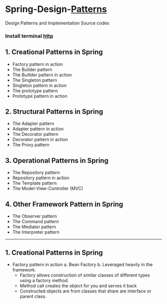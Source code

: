 # Spring-Design-[Patterns](https://www.linkedin.com/learning/spring-design-patterns/the-factory-pattern)
Design Patterns and Implementation Source codes

### Install terminal [http](https://httpie.io/docs#installation) 

## 1. Creational Patterns in Spring
* Factory pattern in action
* The Builder pattern
* The Buillder pattern in action
* The Singleton pattern
* Singleton pattern in action
* The prototype pattern 
* Prototype pattern in action 


## 2. Structural Patterns in Spring
* The Adapter pattern 
* Adapter pattern in action 
* The Decorator pattern 
* Decorator pattern in action 
* The Proxy pattern 

## 3. Operational Patterns in Spring
* The Repository pattern
* Repository pattern in action 
* The Template pattern
* The Model-View-Controller (MVC)


## 4. Other Framework Pattern in Spring
* The Observer pattern 
* The Command pattern 
* The Mediator pattern 
* The Interpreter pattern

---
## 1. Creational Patterns in Spring
* Factory pattern in action
    a. Bean Factory
    b. Leveraged heavily in the framework.
     - Factory allows construction of similar classes of different types using a factory method.
     - Method call creates the object for you and serves it back
     - Constructed objects are from classes that share are interface or parent class.
 


